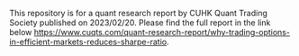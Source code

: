 This repository is for a quant research report by CUHK Quant Trading Society published on 2023/02/20. Please find the full report in the link below https://www.cuqts.com/quant-research-report/why-trading-options-in-efficient-markets-reduces-sharpe-ratio.
